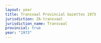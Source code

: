 ```yaml
---
layout: year
title: Transvaal Provincial Gazettes 1973
jurisdiction: ZA-transvaal
jurisdiction_name: Transvaal
provincial: true
year: "1973"
---
```

